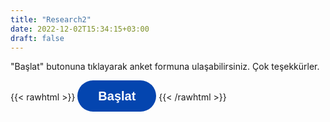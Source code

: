 ```yaml
---
title: "Research2"
date: 2022-12-02T15:34:15+03:00
draft: false
---
```


"Başlat" butonuna tıklayarak anket formuna ulaşabilirsiniz. Çok teşekkürler.

{{< rawhtml >}}
<button data-tf-slider="MlNfu2JV" data-tf-width="550" data-tf-iframe-props="title=Mobile Disengagement Survey" data-tf-medium="snippet" style="all:unset;font-family:Helvetica,Arial,sans-serif;display:inline-block;max-width:100%;white-space:nowrap;overflow:hidden;text-overflow:ellipsis;background-color:#0445AF;color:#FFFFFF;font-size:20px;border-radius:25px;padding:0 33px;font-weight:bold;height:50px;cursor:pointer;line-height:50px;text-align:center;margin:0;text-decoration:none;">Başlat</button><script src="//embed.typeform.com/next/embed.js"></script>
{{< /rawhtml >}}